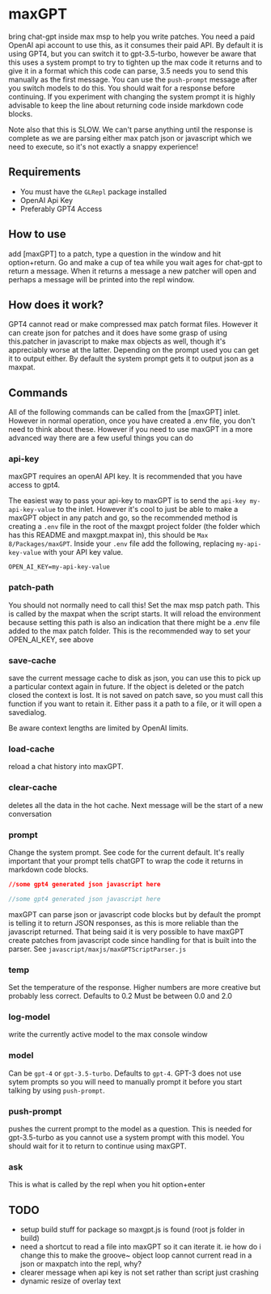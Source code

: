 # maxGPT

bring chat-gpt inside max msp to help you write patches. You need a paid OpenAI api
account to use this, as it consumes their paid API. By default it is using GPT4,
but you can switch it to gpt-3.5-turbo, however be aware that this uses a system
prompt to try to tighten up the max code it returns and to give it in a format
which this code can parse, 3.5 needs you to send this manually as the first
message. You can use the `push-prompt` message after you switch models to do this.
You should wait for a response before continuing.
If you experiment with changing the system prompt it is highly
advisable to keep the line about returning code inside markdown code blocks.

Note also that this is SLOW. We can't parse anything until the response is complete
as we are parsing either max patch json or javascript which we need to execute, so
it's not exactly a snappy experience!

## Requirements

* You must have the `GLRepl` package installed
* OpenAI Api Key
* Preferably GPT4 Access

## How to use

add [maxGPT] to a patch, type a question in the window and hit option+return.
Go and make a cup of tea while you wait ages for chat-gpt to return a message.
When it returns a message a new patcher will open and perhaps a message will
be printed into the repl window.

## How does it work?

GPT4 cannot read or make compressed max patch format files. However it
can create json for patches and it does have some grasp of using this.patcher
in javascript to make max objects as well, though it's appreciably worse at the latter.
Depending on the prompt used you can get it to output either. By default the system
prompt gets it to output json as a maxpat.

## Commands

All of the following commands can be called from the [maxGPT] inlet. However in
normal operation, once you have created a .env file, you don't need to think
about these. However if you need to use maxGPT in a more advanced way there are a
few useful things you can do

### api-key

maxGPT requires an openAI API key. It is recommended that you have access to
gpt4.

The easiest way to pass your api-key to maxGPT is to send the
`api-key my-api-key-value` to the inlet. However it's cool to just be able to
make a maxGPT object in any patch and go, so the recommended method is creating
a `.env` file in the root of the maxgpt project folder (the folder which has
this README and maxgpt.maxpat in), this should be `Max 8/Packages/maxGPT`.
Inside your `.env` file add the following, replacing `my-api-key-value` with
your API key value.

```env
OPEN_AI_KEY=my-api-key-value
```

### patch-path

You should not normally need to call this! Set the max msp patch path. This is
called by the maxpat when the script starts. It will reload the environment
because setting this path is also an indication that there might be a .env file
added to the max patch folder. This is the recommended way to set your
OPEN_AI_KEY, see above

### save-cache

save the current message cache to disk as json, you can use this to pick up a
particular context again in future. If the object is deleted or the patch closed
the context is lost. It is not saved on patch save, so you must call this
function if you want to retain it. Either pass it a path to a file, or it will
open a savedialog.

Be aware context lengths are limited by OpenAI limits.

### load-cache

reload a chat history into maxGPT.

### clear-cache

deletes all the data in the hot cache. Next message will be the start of a new conversation

### prompt

Change the system prompt. See code for the current default. It's really important
that your prompt tells chatGPT to wrap the code it returns in markdown code blocks.

```JSON
//some gpt4 generated json javascript here
```

```Javascript
//some gpt4 generated json javascript here
```

maxGPT can parse json or javascript code blocks but by default the prompt is telling
it to return JSON responses, as this is more reliable than the javascript returned.
That being said it is very possible to have maxGPT create patches from javascript code
since handling for that is built into the parser. See `javascript/maxjs/maxGPTScriptParser.js`

### temp

Set the temperature of the response. Higher numbers are more creative but
probably less correct. Defaults to 0.2 Must be between 0.0 and 2.0

### log-model

write the currently active model to the max console window

### model

Can be `gpt-4` or `gpt-3.5-turbo`. Defaults to `gpt-4`. GPT-3 does not use sytem
prompts so you will need to manually prompt it before you start talking by using
`push-prompt`.

### push-prompt

pushes the current prompt to the model as a question. This is needed for gpt-3.5-turbo
as you cannot use a system prompt with this model. You should wait for it to return to
continue using maxGPT.

### ask

This is what is called by the repl when you hit option+enter

## TODO

* setup build stuff for package so maxgpt.js is found (root js folder in build)
* need a shortcut to read a file into maxGPT so it can iterate it. ie
    how do i change this to make the groove~ object loop
cannot current read in a json or maxpatch into the repl, why?
* clearer message when api key is not set rather than script just crashing
* dynamic resize of overlay text

